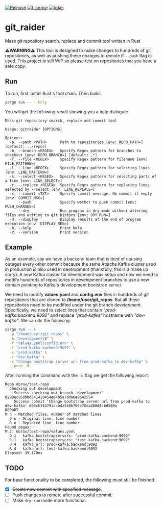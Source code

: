[![Release](https://github.com/mbrav/git_raider/actions/workflows/release.yml/badge.svg)](https://github.com/mbrav/git_raider/actions/workflows/release.yml)
[![License](https://img.shields.io/badge/License-BSD_3--Clause-yellow.svg)](https://opensource.org/licenses/BSD-3-Clause)
[![tokei](https://tokei.rs/b1/github/mbrav/git_raider?category=lines)](https://tokei.rs/b1/github/mbrav/git_raider)

# git_raider

Mass git repository search, replace and commit tool written in Rust

**⚠️WARNING⚠️** This tool is designed to make changes to hundreds of git repositories, as well as pushing these changes to remote if `--push` flag is used. This project is still WIP so please test on repositories that you have a safe copy.

## Run

To run, first install Rust's tool chain. Then build:

```bash
cargo run -- --help
```

You will get the following result showing you a help dialogue:

```text
Mass git repository search, replace and commit tool

Usage: gitraider [OPTIONS]

Options:
  -p, --path <PATH>      Path to repositories [env: REPO_PATH=] [default: ../repos]
  -b, --branch <REGEX>   Specify Regex pattern for branches to checkout [env: REPO_BRANCH=] [default: .*]
  -f, --file <REGEX>     Specify Regex pattern for filename [env: FILE_PATTERN=]
  -l, --line <REGEX>     Specify Regex pattern for selecting lines [env: LINE_PATTERN=]
  -s, --select <REGEX>   Specify Regex pattern for selecting parts of a line [env: LINE_SELECT=]
  -r, --replace <REGEX>  Specify Regex pattern for replacing lines selected by --select [env: LINE_REPLACE=]
  -c, --commit <TXT>     Specify commit message. No commit if empty [env: COMMIT_MSG=]
      --push             Specify wether to push commit [env: PUSH_CHANGES=]
      --dry              Run program in dry mode without altering files and writing to git history [env: DRY_RUN=]
  -d, --display          Display results at the end of program execution [env: DISPLAY_RES=]
  -h, --help             Print help
  -V, --version          Print version
```

## Example

As an example, say we have a backend team that is tired of causing outages every other commit because the same Apache Kafka cluster used in production is also used in development (thankfully, this is a made up story). A new Kafka cluster for development was setup and now we need to modify hundreds of repositories in development branches to use a new domain pointing to Kafka's development bootstrap server.

We need to modify **values.yaml** and **config.env** files in hundreds of git repositories that are cloned to **/home/user/git_repos**. But all these repositories need to be modified under the git branch *development*. Specifically, we need to select lines that contain *"prod-kafka.backend:9092"* and replace *"prod-kafka"* hostname with *"dev-kafka"*.  We can do the following:

```bash
cargo run -- \
  -p "/home/user/git_repos" \
  -b "development\$" \
  -f "values.yaml|config.env" \
  -l "prod-kafka.backend:9092" \
  -s "prod-kafka" \
  -r "dev-kafka" \
  -c "Change bootstrap server url from prod-kafka to dev-kafka" \
  --push -d
```

After running the command with the `-d` flag we get the following report:

```text
Repo mbrav/test-repo
  Checking out development
    Success checking out branch 'development' 0290ec568bbd541420454e64b5a7dda6a9642554
    Success commit 'Change bootstrap server url from prod-kafka to dev-kafka' d93cb354791ccb4a540b767c70ea480d4cbd580a
REPORT                                                                                                              
M n - Matched files, number of matched lines                                                                           
  O n - Original line, line number                                                                                     
  R n - Replaced line, line number 
Found pages:
M 2: mbrav/test-repo/values.yaml
  O 1   kafka_bootstrapservers: "prod-kafka.backend:9092"
  R 1   kafka_bootstrapservers: "test-kafka.backend:9092"
  O 4   kafka_url: prod-kafka.backend:9092
  R 4   kafka_url: test-kafka.backend:9092
Elapsed: 39.170ms
```

## TODO

For base functionality to be completed, the following must still be finished:

- [x] ~~Create new commit with specified message~~;
- [ ] Push changes to remote after successful commit;
- [ ] Make `dry-run` mode more functional.
